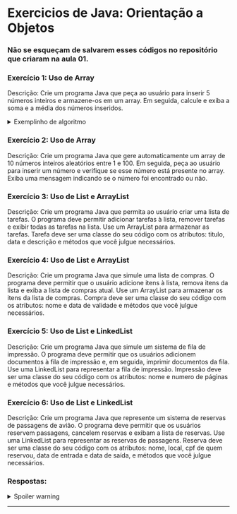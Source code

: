# Exercicios de Java: Orientação a Objetos

### Não se esqueçam de salvarem esses códigos no repositório que criaram na aula 01.

### Exercício 1: Uso de Array

Descrição: Crie um programa Java que peça ao usuário para inserir 5 números inteiros e armazene-os em um array. Em seguida, calcule e exiba a soma e a média dos números inseridos.

<details>
<summary>Exemplinho de algoritmo</summary>

1. Peça ao usuário para inserir 5 números inteiros.
2. Armazene esses números em um array.
3. Calcule a soma dos números.
4. Calcule a média dos números.
5. Exiba a soma e a média.

</details>


### Exercício 2: Uso de Array

Descrição: Crie um programa Java que gere automaticamente um array de 10 números inteiros aleatórios entre 1 e 100. Em seguida, peça ao usuário para inserir um número e verifique se esse número está presente no array. Exiba uma mensagem indicando se o número foi encontrado ou não.

### Exercício 3: Uso de List e ArrayList

Descrição: Crie um programa Java que permita ao usuário criar uma lista de tarefas. O programa deve permitir adicionar tarefas à lista, remover tarefas e exibir todas as tarefas na lista. Use um ArrayList para armazenar as tarefas.
Tarefa deve ser uma classe do seu código com os atributos: titulo, data e descrição e métodos que você julgue necessários.

### Exercício 4: Uso de List e ArrayList

Descrição: Crie um programa Java que simule uma lista de compras. O programa deve permitir que o usuário adicione itens à lista, remova itens da lista e exiba a lista de compras atual. Use um ArrayList para armazenar os itens da lista de compras.
Compra deve ser uma classe do seu código com os atributos: nome e data de validade e métodos que você julgue necessários.

### Exercício 5: Uso de List e LinkedList

Descrição: Crie um programa Java que simule um sistema de fila de impressão. O programa deve permitir que os usuários adicionem documentos à fila de impressão e, em seguida, imprimir documentos da fila. Use uma LinkedList para representar a fila de impressão.
Impressão deve ser uma classe do seu código com os atributos: nome e numero de páginas e métodos que você julgue necessários.

### Exercício 6: Uso de List e LinkedList

Descrição: Crie um programa Java que represente um sistema de reservas de passagens de avião. O programa deve permitir que os usuários reservem passagens, cancelem reservas e exibam a lista de reservas. Use uma LinkedList para representar as reservas de passagens.
Reserva deve ser uma classe do seu código com os atributos: nome, local, cpf de quem reservou, data de entrada e data de saída, e métodos que você julgue necessários. 

### Respostas:

<details>
 <summary>Spoiler warning</summary>
  
  ![image](https://i.kym-cdn.com/photos/images/newsfeed/000/546/151/1d9.jpg)

  Vocês já sabem né?

</details>

* * *
